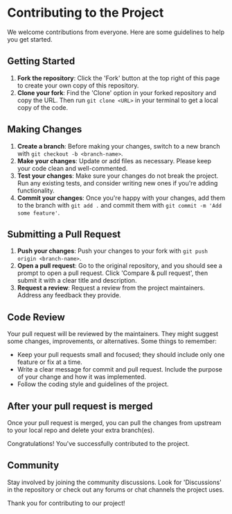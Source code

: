 # Contributing to the Project

We welcome contributions from everyone. Here are some guidelines to help you get started.

## Getting Started

1. **Fork the repository**: Click the 'Fork' button at the top right of this page to create your own copy of this repository.
2. **Clone your fork**: Find the 'Clone' option in your forked repository and copy the URL. Then run `git clone <URL>` in your terminal to get a local copy of the code.

## Making Changes

1. **Create a branch**: Before making your changes, switch to a new branch with `git checkout -b <branch-name>`.
2. **Make your changes**: Update or add files as necessary. Please keep your code clean and well-commented.
3. **Test your changes**: Make sure your changes do not break the project. Run any existing tests, and consider writing new ones if you're adding functionality.
4. **Commit your changes**: Once you're happy with your changes, add them to the branch with `git add .` and commit them with `git commit -m 'Add some feature'`.

## Submitting a Pull Request

1. **Push your changes**: Push your changes to your fork with `git push origin <branch-name>`.
2. **Open a pull request**: Go to the original repository, and you should see a prompt to open a pull request. Click 'Compare & pull request', then submit it with a clear title and description.
3. **Request a review**: Request a review from the project maintainers. Address any feedback they provide.

## Code Review

Your pull request will be reviewed by the maintainers. They might suggest some changes, improvements, or alternatives. Some things to remember:

- Keep your pull requests small and focused; they should include only one feature or fix at a time.
- Write a clear message for commit and pull request. Include the purpose of your change and how it was implemented.
- Follow the coding style and guidelines of the project.

## After your pull request is merged

Once your pull request is merged, you can pull the changes from upstream to your local repo and delete your extra branch(es).

Congratulations! You've successfully contributed to the project.

## Community

Stay involved by joining the community discussions. Look for 'Discussions' in the repository or check out any forums or chat channels the project uses.

Thank you for contributing to our project!
